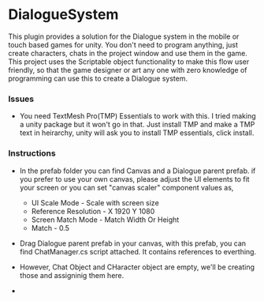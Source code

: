 # DialogueSystem
This plugin provides a solution for the Dialogue system in the mobile or touch based games for unity. You don't need to program anything, just create characters, chats in the project window and use them in the game. This project uses the Scriptable object functionality to make this flow user friendly, so that the game designer or art any one with zero knowledge of programming can use this to create a Dialogue system.

### Issues
- You need TextMesh Pro(TMP) Essentials to work with this. I tried making a unity package but it won't go in that. Just install TMP and make a TMP text in heirarchy, unity will ask you to install TMP essentials, click install.

### Instructions
- In the prefab folder you can find Canvas and a Dialogue parent prefab. if you prefer to use your own canvas, please adjust the UI elements to fit your screen or you can set "canvas scaler" component values as, 
  - UI Scale Mode - Scale with screen size
  - Reference Resolution - X 1920 Y 1080
  - Screen Match Mode - Match Width Or Height
  - Match - 0.5

- Drag Dialogue parent prefab in your canvas, with this prefab, you can find ChatManager.cs script attached. It contains references to everthing.
- However, Chat Object and CHaracter object are empty, we'll be creating those and assigninig them here.
- 
